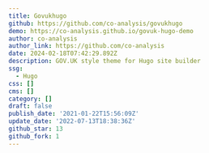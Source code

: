 ```yaml
---
title: Govukhugo
github: https://github.com/co-analysis/govukhugo
demo: https://co-analysis.github.io/govuk-hugo-demo
author: co-analysis
author_link: https://github.com/co-analysis
date: 2024-02-18T07:42:29.892Z
description: GOV.UK style theme for Hugo site builder
ssg:
  - Hugo
css: []
cms: []
category: []
draft: false
publish_date: '2021-01-22T15:56:09Z'
update_date: '2022-07-13T18:38:36Z'
github_star: 13
github_fork: 1
---
```

